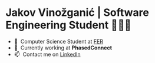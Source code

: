 <h1 align="left" id="macropower-title">Jakov Vinožganić | Software Engineering Student 👨🏻‍💻</h1>

- :school: &nbsp;Computer Science Student at [FER]
- :office: &nbsp;Currently working at **PhasedConnect**
- :mailbox: &nbsp;Contact me on [LinkedIn]

[LinkedIn]: https://linkedin.com/in/jakov-vinožganić-06aa3b139 "Jakov Vinožganić LinkedIn"
[FER]: https://www.fer.unizg.hr "FER"
